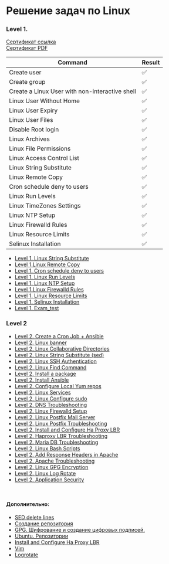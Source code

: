# Решение задач по Linux


### Level 1. 
[Сертификат ссылка](https://engineer.kodekloud.com/certificate-verification/81bfbf9d-7304-4fb0-94db-f15959d00b25)\
[Сертификат PDF](./Level_1/KodeKloud_Course_Certificate-2.pdf)

| Command                                                                     | Result |
| --------------------------------------------------------------------------- |--------|
| Create user                                                                 |✅      |
| Create group                                                                |✅      |
| Create a Linux User with non-interactive shell                              |✅      |
| Linux User Without Home                                                     |✅      |
| Linux User Expiry                                                           |✅      |
| Linux User Files                                                            |✅      |
| Disable Root login                                                          |✅      |
| Linux Archives                                                              |✅      |
| Linux File Permissions                                                      |✅      |
| Linux Access Control List                                                   |✅      |
| Linux String Substitute                                                     |✅      |
| Linux Remote Copy                                                           |✅      |
| Cron schedule deny to users                                                 |✅      |
| Linux Run Levels                                                            |✅      |
| Linux TimeZones Settings                                                    |✅      |
| Linux NTP Setup                                                             |✅      |
| Linux Firewalld Rules                                                       |✅      |
| Linux Resource Limits                                                       |✅      |
| Selinux Installation                                                        |✅      |

 - [Level 1. Linux String Substitute](../Linux/Level_1/Linux%20String%20Substitute.md)
 - [Level 1.Linux Remote Copy](../Linux/Level_1/Linux%20Remote%20Copy.md)
 - [Level 1. Cron schedule deny to users](../Linux/Level_1/Cron%20schedule%20deny%20to%20users.md)
 - [Level 1. Linux Run Levels](../Linux/Level_1/Linux%20Run%20Levels.md)
 - [Level 1. Linux NTP Setup](../Linux/Level_1/Linux%20NTP%20Setup.md)
 - [Level 1.Linux Firewalld Rules](../Linux/Level_1/Linux%20Firewalld%20Rules.md)
 - [Level 1. Linux Resource Limits](../Linux/Level_1/Linux%20Resource%20Limits.md)
 - [Level 1. Selinux Installation](../Linux/Level_1/Selinux%20Installation.md)
 - [Level 1. Exam_test](../Linux/Level_1/Level_exam_test.md)



### Level 2

- [Level 2. Create a Cron Job + Ansible](../Linux/Level_2/lvl_2_tsk_1.md)
- [Level 2. Linux banner](../Linux/Level_2/lvl_2_tsk_2.md)
- [Level 2. Linux Collaborative Directories](../Linux/Level_2/lvl_2_tsk_3.md)
- [Level 2. Linux String Substitute (sed)](../Linux/Level_2/lvl_2_tsk_4.md)
- [Level 2. Linux SSH Authentication](../Linux/Level_2/lvl_2_tsk_5.md)
- [Level 2. Linux Find Command](../Linux/Level_2/lvl_2_tsk_6.md)
- [Level 2. Install a package](../Linux/Level_2/lvl_2_tsk_7.md)
- [Level 2. Install Ansible](../Linux/Level_2/lvl_2_tsk_8.md)
- [Level 2. Configure Local Yum repos](../Linux/Level_2/lvl_2_tsk_9.md)
- [Level 2. Linux Services](../Linux/Level_2/lvl_2_tsk_10.md)
- [Level 2. Linux Configure sudo](../Linux/Level_2/lvl_2_tsk_11.md)
- [Level 2. DNS Troubleshooting](../Linux/Level_2/lvl_2_tsk_12.md)
- [Level 2. Linux Firewalld Setup](../Linux/Level_2/lvl_2_tsk_13.md)
- [Level 2. Linux Postfix Mail Server](../Linux/Level_2/lvl_2_tsk_14.md)
- [Level 2. Linux Postfix Troubleshooting](../Linux/Level_2/lvl_2_tsk_15.md)
- [Level 2. Install and Configure Ha Proxy LBR](../Linux/Level_2/lvl_2_tsk_16.md)
- [Level 2. Haproxy LBR Troubleshooting](../Linux/Level_2/lvl_2_tsk_17.md)
- [Level 2. Maria DB Troubleshooting](../Linux/Level_2/lvl_2_tsk_18.md)
- [Level 2. Linux Bash Scripts](../Linux/Level_2/lvl_2_tsk_19.md)
- [Level 2. Add Response Headers in Apache](../Linux/Level_2/lvl_2_tsk_20.md)
- [Level 2. Apache Troubleshooting](../Linux/Level_2/lvl_2_tsk_21.md)
- [Level 2. Linux GPG Encryption](../Linux/Level_2/lvl_2_tsk_22.md)
- [Level 2. Linux Log Rotate](../Linux/Level_2/lvl_2_tsk_23.md)
- [Level 2. Application Security](../Linux/Level_2/lvl_2_tsk_24.md)

<br>

#### Дополнительно:
  - [SED delete lines](../Linux/docs/sed_delete.md)
  - [Создание репозитория](../Linux/docs/repo.epel_local.md)
  - [GPG. Шифрование и создание цифровых подписей.](../Linux/docs/gpg_keys.md)
  - [Ubuntu. Репозитории](../Linux/docs/repo_ubuntu.md)
  - [Install and Configure Ha Proxy LBR](../Linux/docs/Install%20and%20Configure%20Ha%20Proxy%20LBR.md)
  - [Vim](../Linux/docs/vim.md)
  - [Logrotate](../Linux/docs/logrotate.md)

